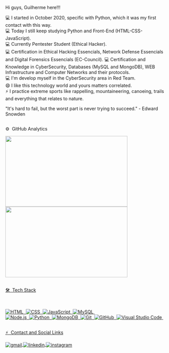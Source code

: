Hi guys, Guilherme here!!!

💻 I started in October 2020, specific with Python, which it was my first contact with this way.                            
💻 Today I still keep studying Python and Front-End (HTML-CSS-JavaScript).                                                                 
💻 Currently Pentester Student (Ethical Hacker).                    
💻 Certification in Ethical Hacking Essencials, Network Defense Essencials and Digital Forensics Essencials (EC-Council).
💻 Certification and Knowledge in CyberSecurity, Databases (MySQL and MongoDB), WEB Infrastructure and Computer Networks and their protocols.      
💻 I'm develop myself in the CyberSecurity area in Red Team.                                        
😄 I like this technology world and yours matters correlated.               
⚡ I practice extreme sports like rappelling, mountaineering, canoeing, trails and everything that relates to nature.
   
   "It's hard to fail, but the worst part is never trying to succeed." - Edward Snowden

   ##
   
⚙️ &nbsp;GitHub Analytics
<div>
  <a href="https://github.com/guilhmrodrigues">
  <img height="220em" width="380em" src="https://github-readme-stats.vercel.app/api?username=guilhmrodrigues&show_icons=true&theme=chartreuse-dark&include_all_commits=true&count_private=true"/>
  <img height="220em" width="380em" src="https://github-readme-stats.vercel.app/api/top-langs/?username=guilhmrodrigues&layout=compact&langs_count=7&theme=chartreuse-dark"/>
</div>

  ##
   
🛠 &nbsp;Tech Stack
<div style="display: inline_block"><br>
   
![HTML](https://img.shields.io/badge/-HTML-05122A?style=flat&logo=HTML5)&nbsp;
![CSS](https://img.shields.io/badge/-CSS-05122A?style=flat&logo=CSS3&logoColor=1572B6)&nbsp; 
![JavaScript](https://img.shields.io/badge/-JavaScript-05122A?style=flat&logo=javascript)&nbsp;
![MySQL](https://img.shields.io/badge/-MySQL-05122A?style=flat&logo=mysql)&nbsp;  
![Node.js](https://img.shields.io/badge/-Node.js-05122A?style=flat&logo=node.js)&nbsp;
![Python](https://img.shields.io/badge/-Python-05122A?style=flat&logo=python)&nbsp;
![MongoDB](https://img.shields.io/badge/-MongoDB-05122A?style=flat&logo=mongodb)&nbsp;
![Git](https://img.shields.io/badge/-Git-05122A?style=flat&logo=git)&nbsp;
![GitHub](https://img.shields.io/badge/-GitHub-05122A?style=flat&logo=github)&nbsp;
![Visual Studio Code](https://img.shields.io/badge/-Visual%20Studio%20Code-05122A?style=flat&logo=visual-studio-code&logoColor=007ACC)&nbsp;
</div>

  ##
⚡ &nbsp;Contact and Social Links
<div>
   
   <a href="mailto:guim3x.82@gmail.com" target="_blank">
     <img align="center" src="https://img.shields.io/badge/gmail-05122A?style=flat&logo=gmail" alt="gmail"/>  
   </a>
   <a href="https://www.linkedin.com/in/guilherme-rodrigues-756661223/" target="_blank">
     <img align="center" src="https://img.shields.io/badge/linkedin-05122A?style=flat&logo=linkedin" alt="linkedin"/>
   </a>
   <a href="https://instagram.com/guilhmgr" target="_blank">
    <img align="center" src="https://img.shields.io/badge/-guilhmgr-05122A?style=flat&logo=instagram" alt="instagram"/>
   </a>
</div>
